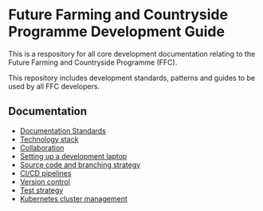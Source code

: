 # Future Farming and Countryside Programme Development Guide
This is a respository for all core development documentation relating to the Future Farming and Countryside Programme (FFC).

This repository includes development standards, patterns and guides to be used by all FFC developers.

## Documentation
- [Documentation Standards](docs/documentation-standards.md)
- [Technology stack](docs/technology-stack.md)
- [Collaboration](docs/collaboration.md)
- [Setting up a development laptop](docs/developer-laptop-setup/index.md)
- [Source code and branching strategy](docs/source-code.md)
- [CI/CD pipelines](docs/cicd/index.md)
- [Version control](docs/version-control.md)
- [Test strategy](docs/test-strategy.md)
- [Kubernetes cluster management](docs/kubernetes-cluster-management/index.md)

